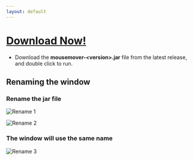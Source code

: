 ```yaml
---
layout: default
---
```



# [Download Now!](https://github.com/mousemoverapp/mousemover/releases)
* Download the **mousemover-&lt;version&gt;.jar** file from the latest release, and double click to run.



## Renaming the window 
### Rename the jar file
![Rename 1](https://mousemoverapp.github.io/mousemover/images/rename1.png)

![Rename 2](https://mousemoverapp.github.io/mousemover/images/rename2.png)

### The window will use the same name
![Rename 3](https://mousemoverapp.github.io/mousemover/images/rename3.png)
